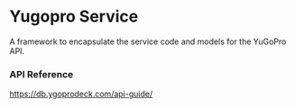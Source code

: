 # Yugopro Service
A framework to encapsulate the service code and models for the YuGoPro API.

### API Reference 
https://db.ygoprodeck.com/api-guide/
